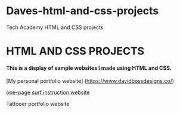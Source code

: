 # Daves-html-and-css-projects
Tech Academy HTML and CSS projects

# HTML AND CSS PROJECTS

#### This is a display of sample websites I made using HTML and CSS.


[My personal portfolio website]
(https://www.davidbossdesigns.co/)

[one-page surf instruction website]()

Tattooer portfolio website
